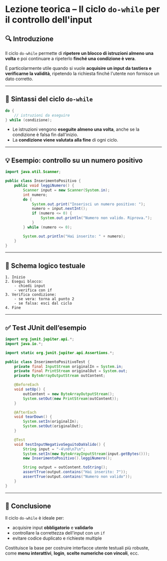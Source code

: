 # Lezione teorica – Il ciclo `do-while` per il controllo dell'input

## 🔍 Introduzione

Il ciclo `do-while` permette di **ripetere un blocco di istruzioni almeno una volta** e poi continuare a ripeterlo **finché una condizione è vera**.

È particolarmente utile quando si vuole **acquisire un input da tastiera e verificarne la validità**, ripetendo la richiesta finché l'utente non fornisce un dato corretto.

---

## 🔁 Sintassi del ciclo `do-while`

```java
do {
    // istruzioni da eseguire
} while (condizione);
```

* Le istruzioni vengono **eseguite almeno una volta**, anche se la condizione è falsa fin dall'inizio.
* La **condizione viene valutata alla fine** di ogni ciclo.

---

## 💡 Esempio: controllo su un numero positivo

```java
import java.util.Scanner;

public class InserimentoPositivo {
    public void leggiNumero() {
        Scanner input = new Scanner(System.in);
        int numero;
        do {
            System.out.print("Inserisci un numero positivo: ");
            numero = input.nextInt();
            if (numero <= 0) {
                System.out.println("Numero non valido. Riprova.");
            }
        } while (numero <= 0);

        System.out.println("Hai inserito: " + numero);
    }
}
```

---

## 🧠 Schema logico testuale

```
1. Inizio
2. Esegui blocco:
    - chiedi input
    - verifica con if
3. Verifica condizione:
    - se vera: torna al punto 2
    - se falsa: esci dal ciclo
4. Fine
```

---

## ✅ Test JUnit dell’esempio

```java
import org.junit.jupiter.api.*;
import java.io.*;

import static org.junit.jupiter.api.Assertions.*;

public class InserimentoPositivoTest {
    private final InputStream originalIn = System.in;
    private final PrintStream originalOut = System.out;
    private ByteArrayOutputStream outContent;

    @BeforeEach
    void setUp() {
        outContent = new ByteArrayOutputStream();
        System.setOut(new PrintStream(outContent));
    }

    @AfterEach
    void tearDown() {
        System.setIn(originalIn);
        System.setOut(originalOut);
    }

    @Test
    void testInputNegativoSeguitoDaValido() {
        String input = "-4\n0\n7\n";
        System.setIn(new ByteArrayInputStream(input.getBytes()));
        new InserimentoPositivo().leggiNumero();

        String output = outContent.toString();
        assertTrue(output.contains("Hai inserito: 7"));
        assertTrue(output.contains("Numero non valido"));
    }
}
```

---

## 📌 Conclusione

Il ciclo `do-while` è ideale per:

* acquisire input **obbligatorio** e **validarlo**
* controllare la correttezza dell'input con un `if`
* evitare codice duplicato e richieste multiple

Costituisce la base per costruire interfacce utente testuali più robuste, come **menu interattivi**, **login**, **scelte numeriche con vincoli**, ecc.

